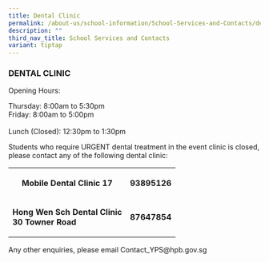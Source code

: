 ```yaml
---
title: Dental Clinic
permalink: /about-us/school-information/School-Services-and-Contacts/dental-clinic/
description: ""
third_nav_title: School Services and Contacts
variant: tiptap
---
```

<h3>DENTAL CLINIC</h3><p>Opening Hours:</p><p>Thursday: 8:00am to 5:30pm <br>Friday: 8:00am to 5:00pm <br><br>Lunch (Closed): 12:30pm to 1:30pm</p><p>Students who require URGENT dental treatment in the event clinic is closed, please contact any of the following dental clinic:<br></p><table><tbody><tr><th rowspan="1" colspan="1"><p>Mobile Dental Clinic 17</p></th><th rowspan="1" colspan="1"><p>93895126</p></th></tr><tr><td rowspan="1" colspan="1"><p><strong>Hong Wen Sch Dental Clinic<br>30 Towner Road</strong></p></td><td rowspan="1" colspan="1"><p><strong>87647854</strong></p></td></tr></tbody></table><p></p><p>Any other enquiries, please email <a rel="noopener noreferrer nofollow" target="_blank">Contact_YPS@hpb.gov.sg</a></p>